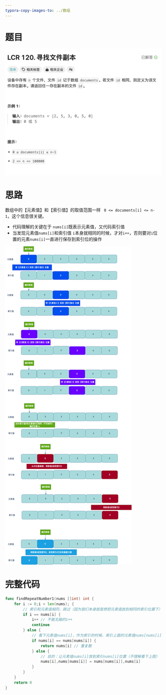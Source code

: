 ```yaml
---
typora-copy-images-to: ../数组
---
```


# 题目

![](./image-20231122152417572.png)

# 思路

数组中的【元素值】和【索引值】的取值范围一样 ` 0 <= documents[i] <= n-1`，这个信息很关键。

- 代码理解的关键在于 `nums[i]`既表示元素值，又代码索引值
- 当发现元素值`nums[i]`和索引值 `i`本身就相同的时候，才对`i++`，否则要对`i`位置的元素`nums[i]`一直进行保存到索引位的操作

![](./repeatnum.png)

# 完整代码

```go
func findRepeatNumber1(nums []int) int {
    for i := 0;i < len(nums); {
      	// 索引和元素值相同，跳过（因为我们本身就是想把元素值放到相同的索引位置下）
        if i == nums[i] { 
            i++ // 不能无脑的i++
            continue
        } else { 
          	// 看下元素值nums[i]，作为索引的时候，索引上面的元素值nums[nums[i]]和当前的元素值nums[i]是否相同；相同说明重复
            if nums[i] == nums[nums[i]] {
                return nums[i] // 重复数
            } else { 
              	// 目的：让元素值nums[i]放到索引nums[i]位置（不理解看下上图）
                nums[i],nums[nums[i]] = nums[nums[i]],nums[i] 
            }
        }
    }
    return 0
} 
```



